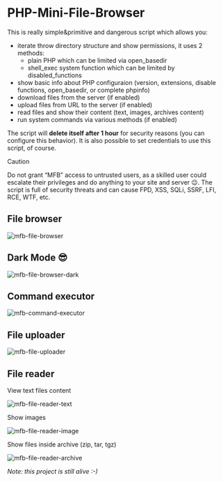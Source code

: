 # PHP-Mini-File-Browser
This is really simple&primitive and dangerous script which allows you:
- iterate throw directory structure and show permissions, it uses 2 methods:
   - plain PHP which can be limited via open_basedir
   - shell_exec system function which can be limited by disabled_functions
- show basic info about PHP configuraion (version, extensions, disable functions, open_basedir, or complete phpinfo)
- download files from the server (if enabled)
- upload files from URL to the server (if enabled)
- read files and show their content (text, images, archives content)
- run system commands via various methods (if enabled)

The script will **delete itself after 1 hour** for security reasons (you can configure this behavior). It is also possible to set credentials to use this script, of course.

> [!CAUTION]
> Do not grant “MFB” access to untrusted users, as a skilled user could escalate their privileges and do anything to your site and server 😉. The script is full of security threats and can cause FPD, XSS, SQLi, SSRF, LFI, RCE, WTF, etc.

## File browser
![mfb-file-browser](https://github.com/lynt-smitka/PHP-Mini-File-Browser/assets/3875093/29802d82-7509-463e-b874-5cefd32350d6)

## Dark Mode 😎
![mfb-file-browser-dark](https://github.com/lynt-smitka/PHP-Mini-File-Browser/assets/3875093/57d9e92f-bb36-4414-a33d-54f145c4977c)


## Command executor
![mfb-command-executor](https://github.com/lynt-smitka/PHP-Mini-File-Browser/assets/3875093/50f782ba-ec29-4099-86cc-b02ab803a097)

## File uploader
![mfb-file-uploader](https://github.com/lynt-smitka/PHP-Mini-File-Browser/assets/3875093/36438b8e-0609-4ba8-8d09-a42c2cb8a82f)

## File reader

View text files content

![mfb-file-reader-text](https://github.com/lynt-smitka/PHP-Mini-File-Browser/assets/3875093/95e5f783-3596-44c0-bb72-67002ad5619b)

Show images

![mfb-file-reader-image](https://github.com/lynt-smitka/PHP-Mini-File-Browser/assets/3875093/63455604-b4d5-4d0e-a996-0e56524db465)

Show files inside archive (zip, tar, tgz)

![mfb-file-reader-archive](https://github.com/lynt-smitka/PHP-Mini-File-Browser/assets/3875093/82503901-ea23-45de-9fab-dad2920ee0cb)


        
*Note: this project is still alive :-)*
